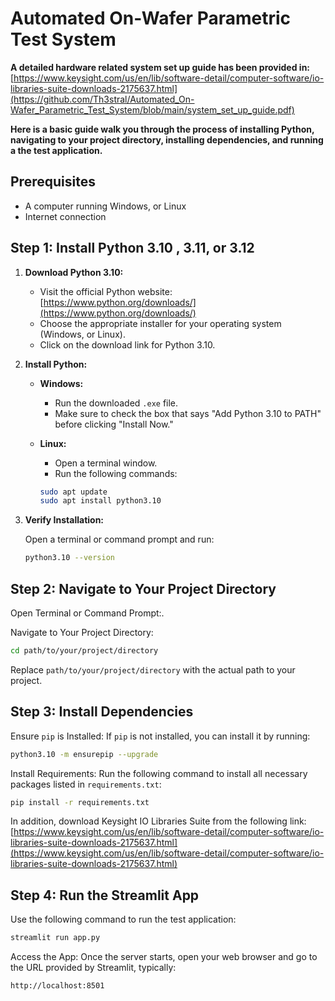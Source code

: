 # Automated On-Wafer Parametric Test System

**A detailed hardware related system set up guide has been provided in:**
[https://www.keysight.com/us/en/lib/software-detail/computer-software/io-libraries-suite-downloads-2175637.html](https://github.com/Th3stral/Automated_On-Wafer_Parametric_Test_System/blob/main/system_set_up_guide.pdf)

**Here is a basic guide walk you through the process of installing Python, navigating to your project directory, installing dependencies, and running a the test application.**

## Prerequisites
- A computer running Windows, or Linux
- Internet connection

## Step 1: Install Python 3.10 , 3.11, or 3.12

1. **Download Python 3.10:**

   - Visit the official Python website: [https://www.python.org/downloads/](https://www.python.org/downloads/)
   - Choose the appropriate installer for your operating system (Windows, or Linux).
   - Click on the download link for Python 3.10.

2. **Install Python:**

   - **Windows:**
     - Run the downloaded `.exe` file.
     - Make sure to check the box that says "Add Python 3.10 to PATH" before clicking "Install Now."
   
   - **Linux:**
     - Open a terminal window.
     - Run the following commands:

     ```bash
     sudo apt update
     sudo apt install python3.10
     ```

3. **Verify Installation:**

   Open a terminal or command prompt and run:

   ```bash
   python3.10 --version
   ```

## Step 2: Navigate to Your Project Directory

Open Terminal or Command Prompt:.

Navigate to Your Project Directory:

```bash
cd path/to/your/project/directory
```

Replace `path/to/your/project/directory` with the actual path to your project.

## Step 3: Install Dependencies

Ensure `pip` is Installed:
If `pip` is not installed, you can install it by running:

```bash
python3.10 -m ensurepip --upgrade
```

Install Requirements:
Run the following command to install all necessary packages listed in `requirements.txt`:

```bash
pip install -r requirements.txt
```
In addition, download Keysight IO Libraries Suite from the following link:
[https://www.keysight.com/us/en/lib/software-detail/computer-software/io-libraries-suite-downloads-2175637.html](https://www.keysight.com/us/en/lib/software-detail/computer-software/io-libraries-suite-downloads-2175637.html)

## Step 4: Run the Streamlit App

Use the following command to run the test application:


```bash
streamlit run app.py
```

Access the App:
Once the server starts, open your web browser and go to the URL provided by Streamlit, typically:

```bash
http://localhost:8501
```

